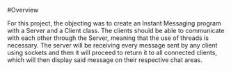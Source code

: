 #Overview

For this project, the objecting was to create an Instant Messaging program with a Server and a Client class. The clients should be able to communicate with each other through the Server, meaning that the use of threads is necessary. The server will be receiving every message sent by any client using sockets and then it will proceed to return it to all connected clients, which will then display said message on their respective chat areas.